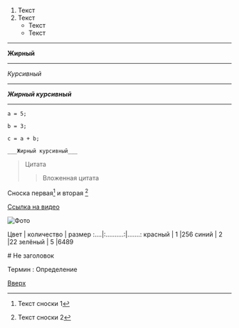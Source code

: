 <a id="anchor"></a>


1. Текст
2. Текст
   * Текст   
   * Текст 
---  
  __Жирный__

---
_Курсивный_

---
___Жирный курсивный___

---

```
a = 5;

b = 3;

c = a + b;

```
    ___Жирный курсивный___

>Цитата
>> Вложенная цитата

Сноска первая[^1] и вторая [^2]

[Ссылка на видео](https://chat.deepseek.com/a/chat/s/ba847c01-3340-495c-9093-954c3214b30d)

[^1]: Текст сноски 1

[^2]: Текст сноски 2

![Фото](C:\Users\Студент\Desktop\gitTestLaptev\1.png)

Цвет | количество | размер 
:....|:..........:|.......:
красный | 1 |256
синий   | 2 |22
зелёный | 5 |6489

\# Не заголовок 

Термин 
: Определение

[Вверх](#anchor)






